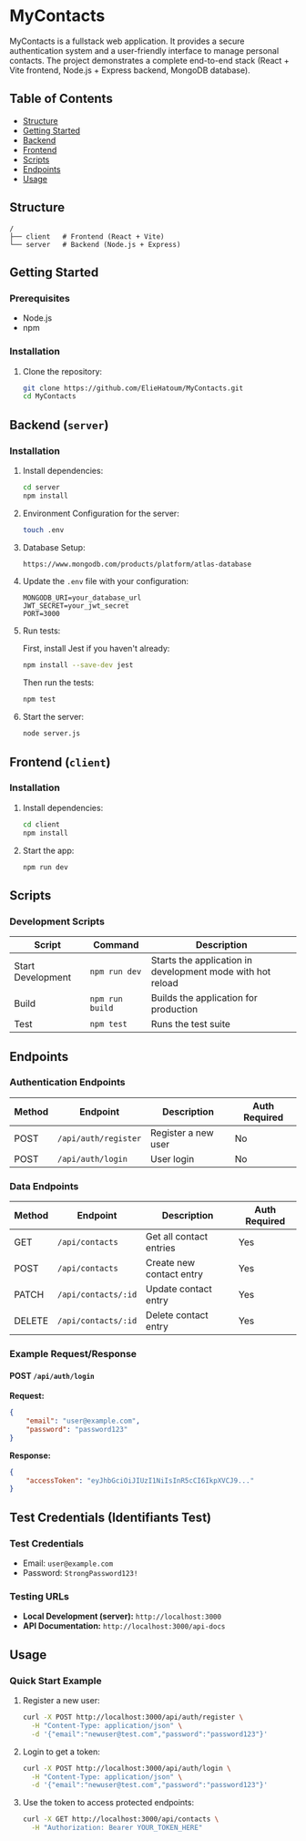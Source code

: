 # MyContacts

MyContacts is a fullstack web application. It provides a secure authentication system and a user-friendly interface to manage personal contacts. The project demonstrates a complete end-to-end stack (React + Vite frontend, Node.js + Express backend, MongoDB database).

## Table of Contents

-   [Structure](#structure)
-   [Getting Started](#getting-started)
-   [Backend](#backend-server)
-   [Frontend](#frontend-client)
-   [Scripts](#scripts)
-   [Endpoints](#endpoints)
-   [Usage](#usage)

## Structure

```
/
├── client   # Frontend (React + Vite)
└── server   # Backend (Node.js + Express)
```

## Getting Started

### Prerequisites

-   Node.js
-   npm

### Installation

1. Clone the repository:

    ```bash
    git clone https://github.com/ElieHatoum/MyContacts.git
    cd MyContacts
    ```

## Backend (`server`)

### Installation

1. Install dependencies:

    ```bash
    cd server
    npm install
    ```

2. Environment Configuration for the server:

    ```bash
    touch .env
    ```

3. Database Setup:

    ```bash
    https://www.mongodb.com/products/platform/atlas-database
    ```

4. Update the `.env` file with your configuration:

    ```env
    MONGODB_URI=your_database_url
    JWT_SECRET=your_jwt_secret
    PORT=3000
    ```

5. Run tests:

    First, install Jest if you haven't already:

    ```bash
    npm install --save-dev jest
    ```

    Then run the tests:

    ```bash
    npm test
    ```

6. Start the server:
    ```bash
    node server.js
    ```

## Frontend (`client`)

### Installation

1. Install dependencies:

    ```bash
    cd client
    npm install
    ```

2. Start the app:

    ```bash
    npm run dev
    ```

## Scripts

### Development Scripts

| Script            | Command         | Description                                                |
| ----------------- | --------------- | ---------------------------------------------------------- |
| Start Development | `npm run dev`   | Starts the application in development mode with hot reload |
| Build             | `npm run build` | Builds the application for production                      |
| Test              | `npm test`      | Runs the test suite                                        |

## Endpoints

### Authentication Endpoints

| Method | Endpoint             | Description         | Auth Required |
| ------ | -------------------- | ------------------- | ------------- |
| POST   | `/api/auth/register` | Register a new user | No            |
| POST   | `/api/auth/login`    | User login          | No            |

### Data Endpoints

| Method | Endpoint            | Description              | Auth Required |
| ------ | ------------------- | ------------------------ | ------------- |
| GET    | `/api/contacts`     | Get all contact entries  | Yes           |
| POST   | `/api/contacts`     | Create new contact entry | Yes           |
| PATCH  | `/api/contacts/:id` | Update contact entry     | Yes           |
| DELETE | `/api/contacts/:id` | Delete contact entry     | Yes           |

### Example Request/Response

#### POST `/api/auth/login`

**Request:**

```json
{
    "email": "user@example.com",
    "password": "password123"
}
```

**Response:**

```json
{
    "accessToken": "eyJhbGciOiJIUzI1NiIsInR5cCI6IkpXVCJ9..."
}
```

## Test Credentials (Identifiants Test)

### Test Credentials

-   Email: `user@example.com`
-   Password: `StrongPassword123!`

### Testing URLs

-   **Local Development (server):** `http://localhost:3000`
-   **API Documentation:** `http://localhost:3000/api-docs`

## Usage

### Quick Start Example

1. Register a new user:

    ```bash
    curl -X POST http://localhost:3000/api/auth/register \
      -H "Content-Type: application/json" \
      -d '{"email":"newuser@test.com","password":"password123"}'
    ```

2. Login to get a token:

    ```bash
    curl -X POST http://localhost:3000/api/auth/login \
      -H "Content-Type: application/json" \
      -d '{"email":"newuser@test.com","password":"password123"}'
    ```

3. Use the token to access protected endpoints:
    ```bash
    curl -X GET http://localhost:3000/api/contacts \
      -H "Authorization: Bearer YOUR_TOKEN_HERE"
    ```
